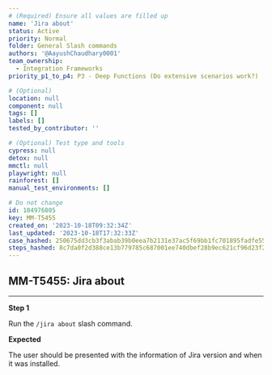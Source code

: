 ```yaml
---
# (Required) Ensure all values are filled up
name: 'Jira about'
status: Active
priority: Normal
folder: General Slash commands
authors: '@AayushChaudhary0001'
team_ownership:
  - Integration Frameworks
priority_p1_to_p4: P3 - Deep Functions (Do extensive scenarios work?)

# (Optional)
location: null
component: null
tags: []
labels: []
tested_by_contributor: ''

# (Optional) Test type and tools
cypress: null
detox: null
mmctl: null
playwright: null
rainforest: []
manual_test_environments: []

# Do not change
id: 104976805
key: MM-T5455
created_on: '2023-10-18T09:32:34Z'
last_updated: '2023-10-18T17:32:33Z'
case_hashed: 250675dd3cb3f3abab39b0eea7b2131e37ac5f69bb1fc701895fadfe55d0fcc4b3d48bb781ec08e76e2b265268fd276f
steps_hashed: 8c7da0f2d388ce13b779785c687001ee740dbef28b9ec621cf96d23f2bde43c7f00421977005cc47c1f8bb7749e6eb87
---
```


<!-- (Auto-generated) Based on frontmatter's "key" and "name" -->

## MM-T5455: Jira about

---

**Step 1**

Run the `/jira about` slash command.

**Expected**

The user should be presented with the information of Jira version and when it was installed.
